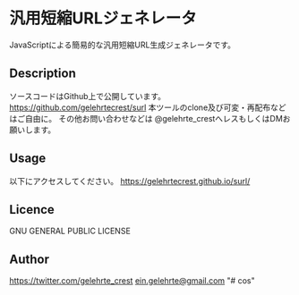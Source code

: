 汎用短縮URLジェネレータ
====

JavaScriptによる簡易的な汎用短縮URL生成ジェネレータです。

## Description
ソースコードはGithub上で公開しています。https://github.com/gelehrtecrest/surl
本ツールのclone及び可変・再配布などはご自由に。
その他お問い合わせなどは @gelehrte_crestへレスもしくはDMお願いします。

## Usage
以下にアクセスしてください。
<https://gelehrtecrest.github.io/surl/>

## Licence
GNU GENERAL PUBLIC LICENSE

## Author
<https://twitter.com/gelehrte_crest>
<ein.gelehrte@gmail.com>
"# cos" 
